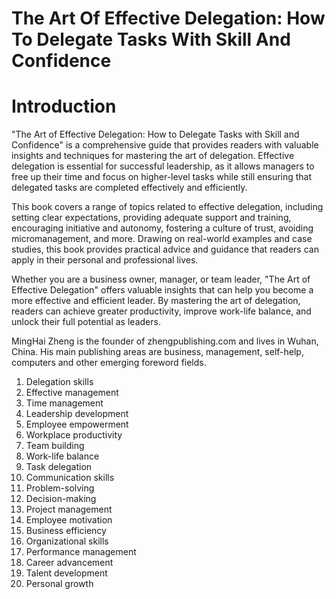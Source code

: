 # The Art Of Effective Delegation: How To Delegate Tasks With Skill And Confidence

# Introduction

"The Art of Effective Delegation: How to Delegate Tasks with Skill and Confidence" is a comprehensive guide that provides readers with valuable insights and techniques for mastering the art of delegation. Effective delegation is essential for successful leadership, as it allows managers to free up their time and focus on higher-level tasks while still ensuring that delegated tasks are completed effectively and efficiently.

This book covers a range of topics related to effective delegation, including setting clear expectations, providing adequate support and training, encouraging initiative and autonomy, fostering a culture of trust, avoiding micromanagement, and more. Drawing on real-world examples and case studies, this book provides practical advice and guidance that readers can apply in their personal and professional lives.

Whether you are a business owner, manager, or team leader, "The Art of Effective Delegation" offers valuable insights that can help you become a more effective and efficient leader. By mastering the art of delegation, readers can achieve greater productivity, improve work-life balance, and unlock their full potential as leaders.

MingHai Zheng is the founder of zhengpublishing.com and lives in Wuhan, China. His main publishing areas are business, management, self-help, computers and other emerging foreword fields.



1. Delegation skills
2. Effective management
3. Time management
4. Leadership development
5. Employee empowerment
6. Workplace productivity
7. Team building
8. Work-life balance
9. Task delegation
10. Communication skills
11. Problem-solving
12. Decision-making
13. Project management
14. Employee motivation
15. Business efficiency
16. Organizational skills
17. Performance management
18. Career advancement
19. Talent development
20. Personal growth

